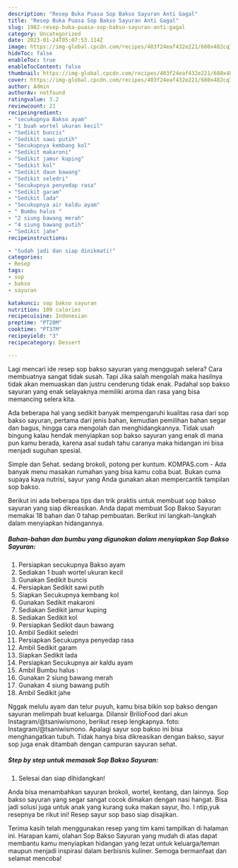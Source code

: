 ```yaml
---
description: "Resep Buka Puasa Sop Bakso Sayuran Anti Gagal"
title: "Resep Buka Puasa Sop Bakso Sayuran Anti Gagal"
slug: 1982-resep-buka-puasa-sop-bakso-sayuran-anti-gagal
category: Uncategorized
date: 2023-01-24T05:07:53.114Z
image: https://img-global.cpcdn.com/recipes/403f24eaf432e221/680x482cq70/sop-bakso-sayuran-foto-resep-utama.jpg
hideToc: false
enableToc: true
enableTocContent: false
thumbnail: https://img-global.cpcdn.com/recipes/403f24eaf432e221/680x482cq70/sop-bakso-sayuran-foto-resep-utama.jpg
cover: https://img-global.cpcdn.com/recipes/403f24eaf432e221/680x482cq70/sop-bakso-sayuran-foto-resep-utama.jpg
author: Admin
authorAv: notfound
ratingvalue: 3.2
reviewcount: 21
recipeingredient:
- "secukupnya Bakso ayam"
- "1 buah wortel ukuran kecil"
- "Sedikit buncis"
- "Sedikit sawi putih"
- "Secukupnya kembang kol"
- "Sedikit makaroni"
- "Sedikit jamur kuping"
- "Sedikit kol"
- "Sedikit daun bawang"
- "Sedikit seledri"
- "Secukupnya penyedap rasa"
- "Sedikit garam"
- "Sedikit lada"
- "Secukupnya air kaldu ayam"
- " Bumbu halus "
- "2 siung bawang merah"
- "4 siung bawang putih"
- "Sedikit jahe"
recipeinstructions:

- "Sudah jadi dan siap dinikmati!"
categories:
- Resep
tags:
- sop
- bakso
- sayuran

katakunci: sop bakso sayuran 
nutrition: 109 calories
recipecuisine: Indonesian
preptime: "PT20M"
cooktime: "PT37M"
recipeyield: "3"
recipecategory: Dessert

---
```



Lagi mencari ide resep sop bakso sayuran yang menggugah selera? Cara membuatnya sangat tidak susah. Tapi Jika salah mengolah maka hasilnya tidak akan memuaskan dan justru cenderung tidak enak. Padahal sop bakso sayuran yang enak selayaknya memiliki aroma dan rasa yang bisa memancing selera kita.


Ada beberapa hal yang sedikit banyak mempengaruhi kualitas rasa dari sop bakso sayuran, pertama dari jenis bahan, kemudian pemilihan bahan segar dan bagus, hingga cara mengolah dan menghidangkannya. Tidak usah bingung kalau hendak menyiapkan sop bakso sayuran yang enak di mana pun kamu berada, karena asal sudah tahu caranya maka hidangan ini bisa menjadi suguhan spesial.

Simple dan Sehat. sedang brokoli, potong per kuntum. KOMPAS.com - Ada banyak menu masakan rumahan yang bisa kamu coba buat. Bukan cuma supaya kaya nutrisi, sayur yang Anda gunakan akan mempercantik tampilan sop bakso.


Berikut ini ada beberapa tips dan trik praktis untuk membuat sop bakso sayuran yang siap dikreasikan. Anda dapat membuat Sop Bakso Sayuran memakai 18 bahan dan 0 tahap pembuatan. Berikut ini langkah-langkah dalam menyiapkan hidangannya.

<!--inarticleads1-->

##### Bahan-bahan dan bumbu yang digunakan dalam menyiapkan Sop Bakso Sayuran:

1. Persiapkan secukupnya Bakso ayam
1. Sediakan 1 buah wortel ukuran kecil
1. Gunakan Sedikit buncis
1. Persiapkan Sedikit sawi putih
1. Siapkan Secukupnya kembang kol
1. Gunakan Sedikit makaroni
1. Sediakan Sedikit jamur kuping
1. Sediakan Sedikit kol
1. Persiapkan Sedikit daun bawang
1. Ambil Sedikit seledri
1. Persiapkan Secukupnya penyedap rasa
1. Ambil Sedikit garam
1. Siapkan Sedikit lada
1. Persiapkan Secukupnya air kaldu ayam
1. Ambil  Bumbu halus :
1. Gunakan 2 siung bawang merah
1. Gunakan 4 siung bawang putih
1. Ambil Sedikit jahe


Nggak melulu ayam dan telur puyuh, kamu bisa bikin sop bakso dengan sayuran melimpah buat keluarga. Dilansir BrilioFood dari akun Instagram/@tsaniwismono, berikut resep lengkapnya. foto: Instagram/@tsaniwismono. Apalagi sayur sop bakso ini bisa menghangatkan tubuh. Tidak hanya bisa dikreasikan dengan bakso, sayur sop juga enak ditambah dengan campuran sayuran sehat. 

<!--inarticleads2-->

##### Step by step untuk memasak Sop Bakso Sayuran:


1. Selesai dan siap dihidangkan!

Anda bisa menambahkan sayuran brokoli, wortel, kentang, dan lainnya. Sop bakso sayuran yang segar sangat cocok dimakan dengan nasi hangat. Bisa jadi solusi juga untuk anak yang kurang suka makan sayur, lho. I ntip,yuk resepnya be rikut ini! Resep sayur sop baso siap disajikan. 

Terima kasih telah menggunakan resep yang tim kami tampilkan di halaman ini. Harapan kami, olahan Sop Bakso Sayuran yang mudah di atas dapat membantu kamu menyiapkan hidangan yang lezat untuk keluarga/teman maupun menjadi inspirasi dalam berbisnis kuliner. Semoga bermanfaat dan selamat mencoba!
